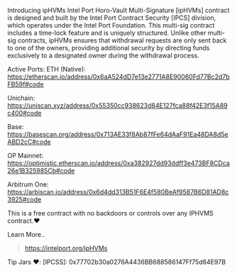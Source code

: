 Introducing ipHVMs
Intel Port Horo-Vault Multi-Signature [ipHVMs] contract is designed and built by the Intel Port Contract Security [IPCS] division, which operates under the Intel Port Foundation. This multi-sig contract includes a time-lock feature and is uniquely structured. Unlike other multi-sig contracts, ipHVMs ensures that withdrawal requests are only sent back to one of the owners, providing additional security by directing funds exclusively to a designated owner during the withdrawal process.


Active Ports:
ETH (Native): https://etherscan.io/address/0x6aA524dD7e13e2771A8E90060Fd77Bc2d7bFB59f#code

Unichain:     https://uniscan.xyz/address/0x55350cc938623d84E127fca88f42E3f15A89c400#code

Base:         https://basescan.org/address/0x713AE33f8Ab87fFe64dAaF91Ea48DA8d5eABD2cC#code

OP Mainnet:   https://optimistic.etherscan.io/address/0xa382927dd93ddff3e473BF8CDca26e1B325985Cb#code

Arbitrum One: https://arbiscan.io/address/0x6d4dd313B51F6E4f580BeAf9587B6D81AD8c3925#code


This is a free contract with no backdoors or controls over any IPHVMS contract.❤️

Learn More..
> https://intelport.org/ipHVMs

Tip Jars ❤️:
[IPCSS]: 0x77702b30a0276A4436BB688586147Ff75d64E97B

[Etherscan]: 0x71c7656ec7ab88b098defb751b7401b5f6d8976f

